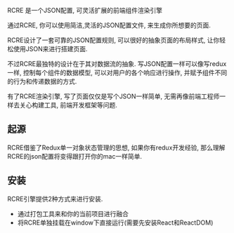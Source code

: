 RCRE 是一个JSON配置, 可灵活扩展的前端组件渲染引擎

通过RCRE, 你可以使用简洁,灵活的JSON配置文件, 来生成你所想要的页面.

RCRE设计了一套可靠的JSON配置规则, 可以很好的抽象页面的布局样式, 让你轻松使用JSON来进行搭建页面.

不过RCRE最独特的设计在于其对数据流的抽象. 写JSON配置一样可以像写redux一样, 控制每个组件的数据模型,
可以对用户的各个响应进行操作, 并赋予组件不同的行为和传递数据的方式. 

有了RCRE渲染引擎, 写了页面仅仅是写个JSON一样简单, 无需再像前端工程师一样去关心构建工具, 前端开发框架等问题. 

## 起源
RCRE借鉴了Redux单一对象状态管理的思想, 如果你有redux开发经验, 那么理解RCRE的json配置将变得跟打开你的mac一样简单.

## 安装
RCRE引擎提供2种方式来进行安装.

+ 通过打包工具来和你的当前项目进行融合
+ 将RCRE单独挂载在window下直接运行(需要先安装React和ReactDOM)